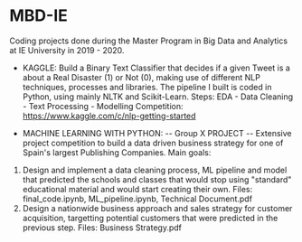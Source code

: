 # MBD-IE
Coding projects done during the Master Program in Big Data and Analytics at IE University in 2019 - 2020.

- KAGGLE:
Build a Binary Text Classifier that decides if a given Tweet is a about a Real Disaster (1) or Not (0), making use of different 
NLP techniques, processes and libraries. The pipeline I built is coded in Python, using mainly NLTK and Scikit-Learn. Steps:
EDA - Data Cleaning - Text Processing - Modelling
Competition: https://www.kaggle.com/c/nlp-getting-started

- MACHINE LEARNING WITH PYTHON:
  -- Group X PROJECT --
Extensive project competition to build a data driven business strategy for one of Spain's largest Publishing Companies. Main goals:
1. Design and implement a data cleaning process, ML pipeline and model that predicted the schools and classes that would stop using 
"standard" educational material and would start creating their own. Files: final_code.ipynb, ML_pipeline.ipynb, Technical Document.pdf
2. Design a nationwide business approach and sales strategy for customer acquisition, targetting potential customers that were predicted
in the previous step. Files: Business Strategy.pdf



